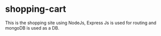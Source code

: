 # shopping-cart
This is the shopping site using NodeJs, Express Js is used for routing and mongoDB is used as a DB.

